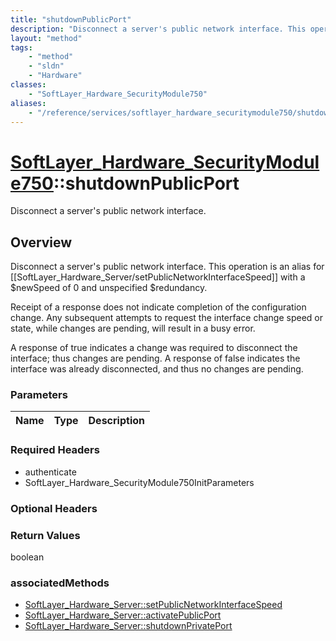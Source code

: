 ```yaml
---
title: "shutdownPublicPort"
description: "Disconnect a server's public network interface. This operation is an alias for [[SoftLayer_Hardware_Server/setPublicNetw... "
layout: "method"
tags:
    - "method"
    - "sldn"
    - "Hardware"
classes:
    - "SoftLayer_Hardware_SecurityModule750"
aliases:
    - "/reference/services/softlayer_hardware_securitymodule750/shutdownPublicPort"
---
```

# [SoftLayer_Hardware_SecurityModule750](/reference/services/SoftLayer_Hardware_SecurityModule750)::shutdownPublicPort

Disconnect a server's public network interface.


## Overview 
Disconnect a server's public network interface. This operation is an alias for [[SoftLayer_Hardware_Server/setPublicNetworkInterfaceSpeed]] with a $newSpeed of 0 and unspecified $redundancy. 

Receipt of a response does not indicate completion of the configuration change. Any subsequent attempts to request the interface change speed or state, while changes are pending, will result in a busy error. 

A response of true indicates a change was required to disconnect the interface; thus changes are pending. A response of false indicates the interface was already disconnected, and thus no changes are pending. 

### Parameters 
|Name | Type | Description |
| --- | --- | --- |


### Required Headers
* authenticate
* SoftLayer_Hardware_SecurityModule750InitParameters

### Optional Headers

### Return Values
boolean


### associatedMethods

*  [SoftLayer_Hardware_Server::setPublicNetworkInterfaceSpeed](/reference/services/SoftLayer_Hardware_Server/setPublicNetworkInterfaceSpeed )
*  [SoftLayer_Hardware_Server::activatePublicPort](/reference/services/SoftLayer_Hardware_Server/activatePublicPort )
*  [SoftLayer_Hardware_Server::shutdownPrivatePort](/reference/services/SoftLayer_Hardware_Server/shutdownPrivatePort )

